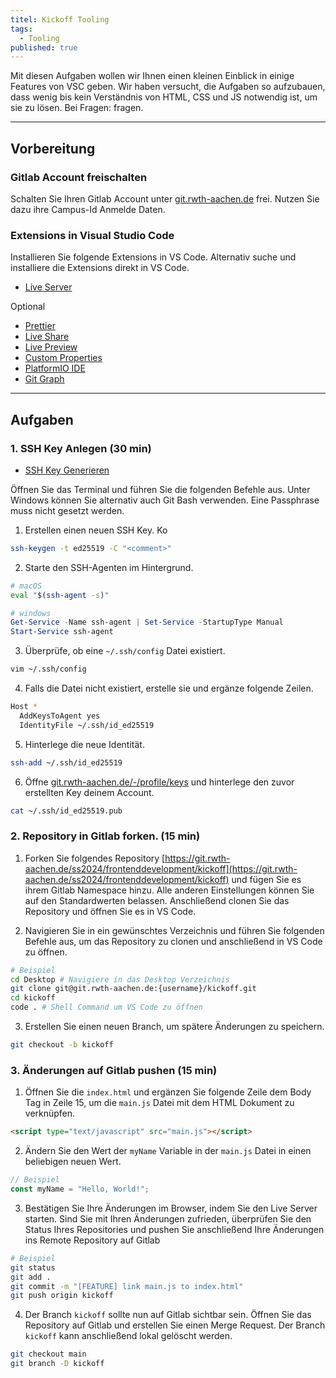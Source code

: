 ```yaml
---
titel: Kickoff Tooling
tags:
  - Tooling
published: true
---
```


Mit diesen Aufgaben wollen wir Ihnen einen kleinen Einblick in einige Features von VSC geben. Wir haben versucht, die Aufgaben so aufzubauen, dass wenig bis kein Verständnis von HTML, CSS und JS notwendig ist, um sie zu lösen. Bei Fragen: fragen.

---

## Vorbereitung

### Gitlab Account freischalten

Schalten Sie Ihren Gitlab Account unter [git.rwth-aachen.de](https://git.rwth-aachen.de/) frei. Nutzen Sie dazu ihre Campus-Id Anmelde Daten.

### Extensions in Visual Studio Code

Installieren Sie folgende Extensions in VS Code. Alternativ suche und installiere die Extensions direkt in VS Code.

- [Live Server](https://marketplace.visualstudio.com/items?itemName=ritwickdey.LiveServer)

Optional

- [Prettier](https://marketplace.visualstudio.com/items?itemName=esbenp.prettier-vscode)
- [Live Share](https://marketplace.visualstudio.com/items?itemName=MS-vsliveshare.vsliveshare)
- [Live Preview](https://marketplace.visualstudio.com/items?itemName=ms-vscode.live-server)
- [Custom Properties](https://marketplace.visualstudio.com/items?itemName=Tock.vscode-css-custom-properties)
- [PlatformIO IDE](https://marketplace.visualstudio.com/items?itemName=platformio.platformio-ide)
- [Git Graph](https://marketplace.visualstudio.com/items?itemName=mhutchie.git-graph)

---

## Aufgaben

### 1. SSH Key Anlegen (30 min)

- [SSH Key Generieren](https://docs.github.com/en/authentication/connecting-to-github-with-ssh/generating-a-new-ssh-key-and-adding-it-to-the-ssh-agent?platform=mac)

Öffnen Sie das Terminal und führen Sie die folgenden Befehle aus. Unter Windows können Sie alternativ auch Git Bash verwenden. Eine Passphrase muss nicht gesetzt werden.

1. Erstellen einen neuen SSH Key. Ko

```bash
ssh-keygen -t ed25519 -C "<comment>"
```

2. Starte den SSH-Agenten im Hintergrund.

```bash
# macOS
eval "$(ssh-agent -s)"
```

```powershell
# windows
Get-Service -Name ssh-agent | Set-Service -StartupType Manual
Start-Service ssh-agent
```

3. Überprüfe, ob eine `~/.ssh/config` Datei existiert.

```bash
vim ~/.ssh/config
```

4. Falls die Datei nicht existiert, erstelle sie und ergänze folgende Zeilen.

```bash
Host *
  AddKeysToAgent yes
  IdentityFile ~/.ssh/id_ed25519
```

5. Hinterlege die neue Identität.

```bash
ssh-add ~/.ssh/id_ed25519
```

6. Öffne [git.rwth-aachen.de/-/profile/keys](https://git.rwth-aachen.de/-/profile/keys) und hinterlege den zuvor erstellten Key deinem Account.

```bash
cat ~/.ssh/id_ed25519.pub
```

### 2. Repository in Gitlab forken. (15 min)

1. Forken Sie folgendes Repository [https://git.rwth-aachen.de/ss2024/frontenddevelopment/kickoff](https://git.rwth-aachen.de/ss2024/frontenddevelopment/kickoff) und fügen Sie es ihrem Gitlab Namespace hinzu.
   Alle anderen Einstellungen können Sie auf den Standardwerten belassen. Anschließend clonen Sie das Repository und öffnen Sie es in VS Code.

2. Navigieren Sie in ein gewünschtes Verzeichnis und führen Sie folgenden Befehle aus, um das Repository zu clonen und anschließend in VS Code zu öffnen.

```bash
# Beispiel
cd Desktop # Navigiere in das Desktop Verzeichnis
git clone git@git.rwth-aachen.de:{username}/kickoff.git
cd kickoff
code . # Shell Command um VS Code zu öffnen
```

3. Erstellen Sie einen neuen Branch, um spätere Änderungen zu speichern.

```bash
git checkout -b kickoff
```

### 3. Änderungen auf Gitlab pushen (15 min)

1. Öffnen Sie die `index.html` und ergänzen Sie folgende Zeile dem Body Tag in Zeile 15, um die `main.js` Datei mit dem HTML Dokument zu verknüpfen.

```html
<script type="text/javascript" src="main.js"></script>
```

2. Ändern Sie den Wert der `myName` Variable in der `main.js` Datei in einen beliebigen neuen Wert.

```javascript
// Beispiel
const myName = "Hello, World!";
```

3. Bestätigen Sie Ihre Änderungen im Browser, indem Sie den Live Server starten. Sind Sie mit Ihren Änderungen zufrieden, überprüfen Sie den Status Ihres Repositories und pushen Sie anschließend Ihre Änderungen ins Remote Repository auf Gitlab

```bash
# Beispiel
git status
git add .
git commit -m "[FEATURE] link main.js to index.html"
git push origin kickoff
```

4. Der Branch `kickoff` sollte nun auf Gitlab sichtbar sein. Öffnen Sie das Repository auf Gitlab und erstellen Sie einen Merge Request. Der Branch `kickoff` kann anschließend lokal gelöscht werden.

```bash
git checkout main
git branch -D kickoff
```
